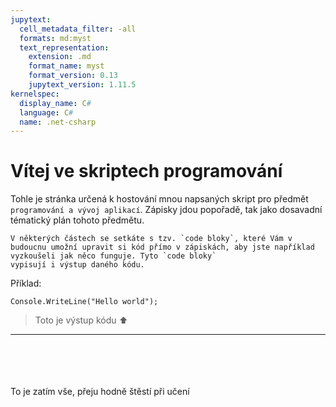 ```yaml
---
jupytext:
  cell_metadata_filter: -all
  formats: md:myst
  text_representation:
    extension: .md
    format_name: myst
    format_version: 0.13
    jupytext_version: 1.11.5
kernelspec:
  display_name: C#
  language: C#
  name: .net-csharp
---
```

# Vítej ve skriptech **programování**


Tohle je stránka určená k hostování mnou napsaných skript pro předmět `programování a vývoj aplikací`. Zápisky jdou popořadě, tak jako dosavadní tématický plán tohoto předmětu.

````{tip}
V některých částech se setkáte s tzv. `code bloky`, které Vám v budoucnu umožní upravit si kód přímo v zápiskách, aby jste například vyzkoušeli jak něco funguje. Tyto `code bloky`
vypisují i výstup daného kódu.
````

Příklad:

```{code-cell} 
Console.WriteLine("Hello world");
```
>Toto je výstup kódu ⬆️
---
<br><br><br><br>
To je zatím vše, přeju hodně štěstí při učení

```{tableofcontents}
```
